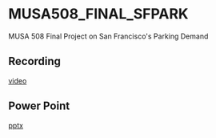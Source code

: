# MUSA508_FINAL_SFPARK
 MUSA 508 Final Project on San Francisco's Parking Demand
 
## Recording 
[video](https://www.youtube.com/watch?v=8w4xsXIoCwo)
 
## Power Point
[pptx](https://github.com/nelmsal/MUSA508_FINAL_SFPARK/blob/main/508%20Final%20Presentation_Alex_Nelms_Gianluca_Mangiapane.pptx)
